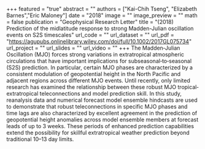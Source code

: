 +++
featured = "true"
abstract = ""
authors = ["Kai-Chih Tseng", "Elizabeth Barnes","Eric Maloney"]
date = "2018"
image = ""
image_preview = ""
math = false
publication = "Geophysical Research Letter"
title = "(2018) Prediction of the midlatitude response to strong Madden-Julian oscillation events on S2S timescales"
url_code = ""
url_dataset = ""
url_pdf = "https://agupubs.onlinelibrary.wiley.com/doi/full/10.1002/2017GL075734"
url_project = ""
url_slides = ""
url_video = ""
+++
The Madden‐Julian Oscillation (MJO) forces strong variations in extratropical atmospheric circulations that have important implications for subseasonal‐to‐seasonal (S2S) prediction. In particular, certain MJO phases are characterized by a consistent modulation of geopotential height in the North Pacific and adjacent regions across different MJO events. Until recently, only limited research has examined the relationship between these robust MJO tropical‐extratropical teleconnections and model prediction skill. In this study, reanalysis data and numerical forecast model ensemble hindcasts are used to demonstrate that robust teleconnections in specific MJO phases and time lags are also characterized by excellent agreement in the prediction of geopotential height anomalies across model ensemble members at forecast leads of up to 3 weeks. These periods of enhanced prediction capabilities extend the possibility for skillful extratropical weather prediction beyond traditional 10–13 day limits.
